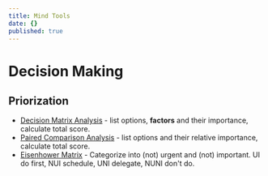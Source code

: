 ```yaml
---
title: Mind Tools
date: {}
published: true
---
```


# Decision Making

## Priorization

* [Decision Matrix Analysis](https://www.mindtools.com/pages/article/newTED_03.htm) - list options, **factors** and their importance, calculate total score.
* [Paired Comparison Analysis](https://www.mindtools.com/pages/article/newTED_02.htm) - list options and their relative importance, calculate total score.
* [Eisenhower Matrix](http://www.eisenhower.me/eisenhower-matrix/) - Categorize into (not) urgent and (not) important. UI do first, NUI schedule, UNI delegate, NUNI don't do.
